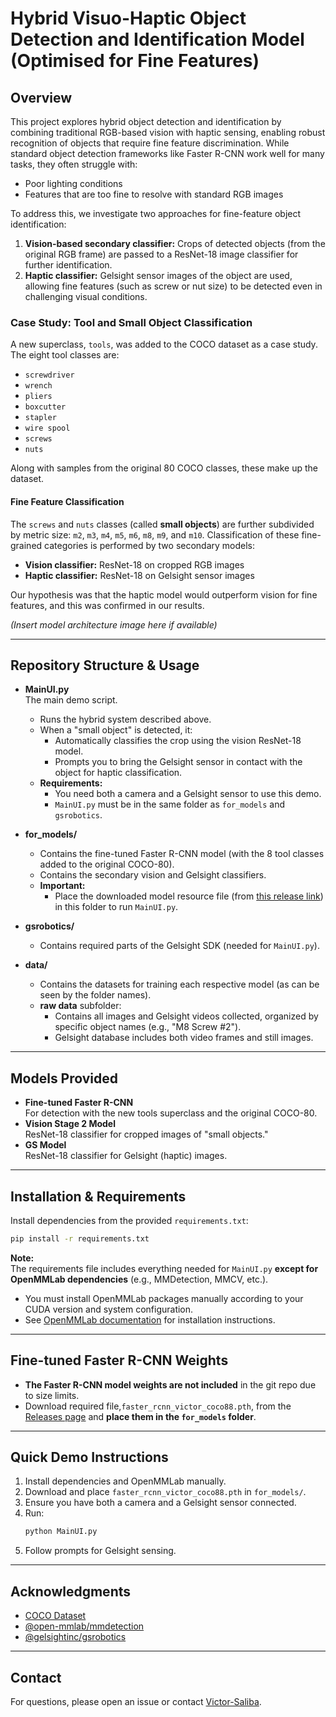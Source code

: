 # Hybrid Visuo-Haptic Object Detection and Identification Model (Optimised for Fine Features)

## Overview

This project explores hybrid object detection and identification by combining traditional RGB-based vision with haptic sensing, enabling robust recognition of objects that require fine feature discrimination. While standard object detection frameworks like Faster R-CNN work well for many tasks, they often struggle with:

- Poor lighting conditions
- Features that are too fine to resolve with standard RGB images

To address this, we investigate two approaches for fine-feature object identification:

1. **Vision-based secondary classifier:** Crops of detected objects (from the original RGB frame) are passed to a ResNet-18 image classifier for further identification.
2. **Haptic classifier:** Gelsight sensor images of the object are used, allowing fine features (such as screw or nut size) to be detected even in challenging visual conditions.

### Case Study: Tool and Small Object Classification

A new superclass, `tools`, was added to the COCO dataset as a case study. The eight tool classes are:

- `screwdriver`
- `wrench`
- `pliers`
- `boxcutter`
- `stapler`
- `wire spool`
- `screws`
- `nuts`

Along with samples from the original 80 COCO classes, these make up the dataset.

#### Fine Feature Classification

The `screws` and `nuts` classes (called **small objects**) are further subdivided by metric size: `m2`, `m3`, `m4`, `m5`, `m6`, `m8`, `m9`, and `m10`. Classification of these fine-grained categories is performed by two secondary models:

- **Vision classifier:** ResNet-18 on cropped RGB images
- **Haptic classifier:** ResNet-18 on Gelsight sensor images

Our hypothesis was that the haptic model would outperform vision for fine features, and this was confirmed in our results.

*_(Insert model architecture image here if available)_*

---

## Repository Structure & Usage

- **MainUI.py**  
  The main demo script.  
  - Runs the hybrid system described above.
  - When a "small object" is detected, it:
    - Automatically classifies the crop using the vision ResNet-18 model.
    - Prompts you to bring the Gelsight sensor in contact with the object for haptic classification.
  - **Requirements:**  
    - You need both a camera and a Gelsight sensor to use this demo.
    - `MainUI.py` must be in the same folder as `for_models` and `gsrobotics`.

- **for_models/**  
  - Contains the fine-tuned Faster R-CNN model (with the 8 tool classes added to the original COCO-80).
  - Contains the secondary vision and Gelsight classifiers.
  - **Important:**  
    - Place the downloaded model resource file (from [this release link](https://github.com/Victor-Saliba/Hybrid-Visuo-Haptic-Object-Detection-and-Identification-Model-Optimised-For-Fine-Features/releases)) in this folder to run `MainUI.py`.

- **gsrobotics/**  
  - Contains required parts of the Gelsight SDK (needed for `MainUI.py`).

- **data/**  
  - Contains the datasets for training each respective model (as can be seen by the folder names).
  - **raw data** subfolder:  
    - Contains all images and Gelsight videos collected, organized by specific object names (e.g., "M8 Screw #2").
    - Gelsight database includes both video frames and still images.

---

## Models Provided

- **Fine-tuned Faster R-CNN**  
  For detection with the new tools superclass and the original COCO-80.
- **Vision Stage 2 Model**  
  ResNet-18 classifier for cropped images of "small objects."
- **GS Model**  
  ResNet-18 classifier for Gelsight (haptic) images.

---

## Installation & Requirements

Install dependencies from the provided `requirements.txt`:

```sh
pip install -r requirements.txt
```

**Note:**  
The requirements file includes everything needed for `MainUI.py` **except for OpenMMLab dependencies** (e.g., MMDetection, MMCV, etc.).  
- You must install OpenMMLab packages manually according to your CUDA version and system configuration.  
- See [OpenMMLab documentation](https://github.com/open-mmlab/mmdetection) for installation instructions.

---

## Fine-tuned Faster R-CNN Weights

- **The Faster R-CNN model weights are not included** in the git repo due to size limits.
- Download required file,`faster_rcnn_victor_coco88.pth`, from the [Releases page](https://github.com/Victor-Saliba/Hybrid-Visuo-Haptic-Object-Detection-and-Identification-Model-Optimised-For-Fine-Features/releases) and **place them in the `for_models` folder**.

---

## Quick Demo Instructions

1. Install dependencies and OpenMMLab manually.
2. Download and place `faster_rcnn_victor_coco88.pth` in `for_models/`.
3. Ensure you have both a camera and a Gelsight sensor connected.
4. Run:
    ```sh
    python MainUI.py
    ```
5. Follow prompts for Gelsight sensing.

---

## Acknowledgments

- [COCO Dataset](https://cocodataset.org)
- [@open-mmlab/mmdetection](https://github.com/open-mmlab/mmdetection)
- [@gelsightinc/gsrobotics](https://github.com/gelsightinc/gsrobotics)

---

## Contact

For questions, please open an issue or contact [Victor-Saliba](https://github.com/Victor-Saliba).
